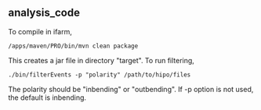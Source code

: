 ## analysis_code


To compile in ifarm,

```
/apps/maven/PRO/bin/mvn clean package
```
This creates a jar file in directory "target".
To run filtering,

```
./bin/filterEvents -p "polarity" /path/to/hipo/files
```
The polarity should be "inbending" or "outbending". If -p option is not used, the default is inbending.